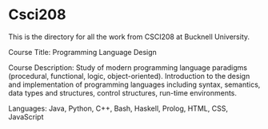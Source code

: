 # Csci208

This is the directory for all the work from CSCI208 at Bucknell University.

Course Title: Programming Language Design

Course Description: Study of modern programming language paradigms (procedural, 
functional, logic, object-oriented). Introduction to the design and 
implementation of programming languages including syntax, semantics, 
data types and structures, control structures, run-time environments.

Languages: Java, Python, C++, Bash, Haskell, Prolog, HTML, CSS, JavaScript
